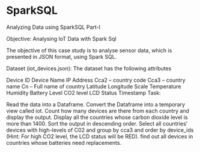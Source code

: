 # SparkSQL
Analyzing Data using SparkSQL
Part-I

Objective: Analysing IoT Data with Spark Sql

The objective of this case study is to analyse sensor data, which is presented in JSON format, using Spark SQL. 

Dataset (iot_devices.json): The dataset has the following attributes

Device ID
Device Name
IP Address
Cca2 – country code
Cca3 – country name
Cn – Full name of country
Latitude
Longitude
Scale
Temperature
Humidity
Battery Level
CO2 level
LCD Status
Timestamp
Task:

Read the data into a Dataframe.
Convert the Dataframe into a temporary view called iot.
Count how many devices are there from each country and display the output.
Display all the countries whose carbon dioxide level is more than 1400. Sort the output in descending order.
Select all countries' devices with high-levels of C02 and group by cca3 and order by device_ids (Hint: For high CO2 level, the LCD status will be RED).
find out all devices in countries whose batteries need replacements.
 
